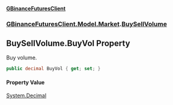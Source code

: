 #### [GBinanceFuturesClient](./index.md 'index')
### [GBinanceFuturesClient.Model.Market](./GBinanceFuturesClient-Model-Market.md 'GBinanceFuturesClient.Model.Market').[BuySellVolume](./GBinanceFuturesClient-Model-Market-BuySellVolume.md 'GBinanceFuturesClient.Model.Market.BuySellVolume')
## BuySellVolume.BuyVol Property
Buy volume.  
```csharp
public decimal BuyVol { get; set; }
```
#### Property Value
[System.Decimal](https://docs.microsoft.com/en-us/dotnet/api/System.Decimal 'System.Decimal')  
